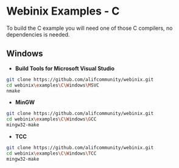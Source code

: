
# Webinix Examples - C

To build the C example you will need one of those C compilers, no dependencies is needed.

## Windows

- **Build Tools for Microsoft Visual Studio**
```sh
git clone https://github.com/alifcommunity/webinix.git
cd webinix\examples\C\Windows\MSVC
nmake
```

- **MinGW**
```sh
git clone https://github.com/alifcommunity/webinix.git
cd webinix\examples\C\Windows\GCC
mingw32-make
```

- **TCC**
```sh
git clone https://github.com/alifcommunity/webinix.git
cd webinix\examples\C\Windows\TCC
mingw32-make
```
